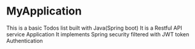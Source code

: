 # MyApplication

This is a basic Todos list built with Java(Spring boot)
It is a Restful API service Application
It implements Spring security filtered with JWT token Authentication
